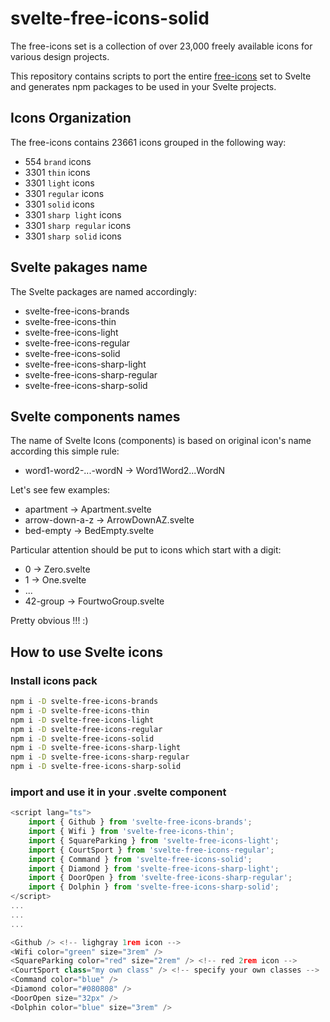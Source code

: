 # svelte-free-icons-solid

The free-icons set is a collection of over 23,000 freely available icons for various design projects.

This repository contains scripts to port the entire [free-icons](https://free-icons.github.io/free-icons/) set to Svelte and generates npm packages to be used in your Svelte projects.

## Icons Organization

The free-icons contains 23661 icons grouped in the following way:

- 554 `brand` icons
- 3301 `thin` icons
- 3301 `light` icons
- 3301 `regular` icons
- 3301 `solid` icons
- 3301 `sharp light` icons
- 3301 `sharp regular` icons
- 3301 `sharp solid` icons

## Svelte pakages name

The Svelte packages are named accordingly:

- svelte-free-icons-brands
- svelte-free-icons-thin
- svelte-free-icons-light
- svelte-free-icons-regular
- svelte-free-icons-solid
- svelte-free-icons-sharp-light
- svelte-free-icons-sharp-regular
- svelte-free-icons-sharp-solid

## Svelte components names

The name of Svelte Icons (components) is based on original icon's name according this simple rule:

- word1-word2-...-wordN -> Word1Word2...WordN

Let's see few examples:

- apartment -> Apartment.svelte
- arrow-down-a-z -> ArrowDownAZ.svelte
- bed-empty -> BedEmpty.svelte

Particular attention should be put to icons which start with a digit:

- 0 -> Zero.svelte
- 1 -> One.svelte
- ...
- 42-group -> FourtwoGroup.svelte

Pretty obvious !!! :)

## How to use Svelte icons

### Install icons pack

```bash
npm i -D svelte-free-icons-brands
npm i -D svelte-free-icons-thin
npm i -D svelte-free-icons-light
npm i -D svelte-free-icons-regular
npm i -D svelte-free-icons-solid
npm i -D svelte-free-icons-sharp-light
npm i -D svelte-free-icons-sharp-regular
npm i -D svelte-free-icons-sharp-solid
```

### import and use it in your .svelte component

```js
<script lang="ts">
    import { Github } from 'svelte-free-icons-brands';
    import { Wifi } from 'svelte-free-icons-thin';
    import { SquareParking } from 'svelte-free-icons-light';
    import { CourtSport } from 'svelte-free-icons-regular';
    import { Command } from 'svelte-free-icons-solid';
    import { Diamond } from 'svelte-free-icons-sharp-light';
    import { DoorOpen } from 'svelte-free-icons-sharp-regular';
    import { Dolphin } from 'svelte-free-icons-sharp-solid';
</script>
...
...
...

<Github /> <!-- lighgray 1rem icon -->
<Wifi color="green" size="3rem" />
<SquareParking color="red" size="2rem" /> <!-- red 2rem icon -->
<CourtSport class="my own class" /> <!-- specify your own classes -->
<Command color="blue" />
<Diamond color="#080808" />
<DoorOpen size="32px" />
<Dolphin color="blue" size="3rem" />
```
